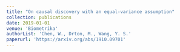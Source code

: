 ```yaml
---
title: "On causal discovery with an equal-variance assumption"
collection: publications
date: 2019-01-01
venue: 'Biometrika'
authorList: 'Chen, W., Drton, M., Wang, Y. S.'
paperurl: 'https://arxiv.org/abs/1910.09701'
---
```

